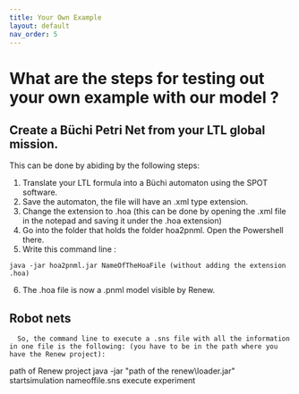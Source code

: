 ```yaml
---
title: Your Own Example
layout: default
nav_order: 5
---
```


# What are the steps for testing out your own example with our model ? 

## Create a Büchi Petri Net from your LTL global mission.

This can be done by abiding by the following steps:

1. Translate your LTL formula into a Büchi automaton using the SPOT software. 
2. Save the automaton, the file will have an .xml type extension.
3. Change the extension to .hoa (this can be done by opening the .xml file in the notepad and saving it under the .hoa extension)
4. Go into the folder that holds the folder hoa2pnml. Open the Powershell there.
5. Write this command line :

```
java -jar hoa2pnml.jar NameOfTheHoaFile (without adding the extension .hoa)
```
6. The .hoa file is now a .pnml model visible by Renew.

## Robot nets


      So, the command line to execute a .sns file with all the information in one file is the following: (you have to be in the path where you have the Renew project):

path of Renew project java -jar "path of the renew\loader.jar" startsimulation nameoffile.sns execute experiment
